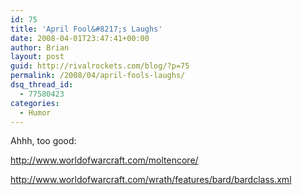 ```yaml
---
id: 75
title: 'April Fool&#8217;s Laughs'
date: 2008-04-01T23:47:41+00:00
author: Brian
layout: post
guid: http://rivalrockets.com/blog/?p=75
permalink: /2008/04/april-fools-laughs/
dsq_thread_id:
  - 77580423
categories:
  - Humor
---
```

Ahhh, too good:

<http://www.worldofwarcraft.com/moltencore/>

<http://www.worldofwarcraft.com/wrath/features/bard/bardclass.xml>